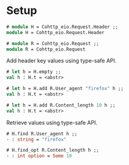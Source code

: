 # Setup

```ocaml
# module H = Cohttp_eio.Request.Header ;;
module H = Cohttp_eio.Request.Header

# module R = Cohttp_eio.Request ;;
module R = Cohttp_eio.Request
```

Add header key values using type-safe API.

```ocaml
# let h = H.empty ;;
val h : H.t = <abstr>

# let h = H.add R.User_agent "firefox" h ;;
val h : H.t = <abstr>

# let h = H.add R.Content_length 10 h ;;
val h : H.t = <abstr>
```

Retrieve values using type-safe API.

```ocaml
# H.find R.User_agent h ;;
- : string = "firefox"

# H.find_opt R.Content_length h ;;
- : int option = Some 10
```


